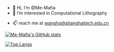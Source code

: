 - 👋 Hi, I’m @Me-Mafia
- 👀 I’m interested in Computational Lithography
<!--
- 🌱 I’m currently learning 
- 💞️ I’m looking to collaborate on ...
-->
- 📫 reach me at wanghq@shanghaitech.edu.cn

[![Me-Mafia's GitHub stats](https://github-readme-stats.vercel.app/api?username=Me-Mafia&theme=tokyonight)](https://github.com/anuraghazra/github-readme-stats)

[![Top Langs](https://github-readme-stats.vercel.app/api/top-langs/?username=Me-Mafia&layout=compact&theme=tokyonight)](https://github.com/anuraghazra/github-readme-stats)
<!---
Me-Mafia/Me-Mafia is a ✨ special ✨ repository because its `README.md` (this file) appears on your GitHub profile.
You can click the Preview link to take a look at your changes.
--->


